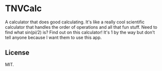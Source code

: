 # TNVCalc
A calculator that does good calculating.
It's like a really cool scientific calculator that handles the order of operations and all that fun stuff.
Need to find what sin(pi/2) is? Find out on this calculator! It's 1 by the way but don't tell anyone because I want them to use this app.

## License
MIT.
